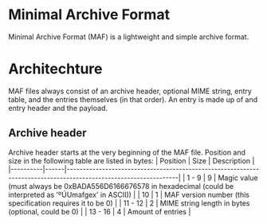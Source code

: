 # Minimal Archive Format
Minimal Archive Format (MAF) is a lightweight and simple archive format.
# Architechture
MAF files always consist of an archive header, optional MIME string, entry table, and the entries themselves (in that order).
An entry is made up of and entry header and the payload.
## Archive header
Archive header starts at the very beginning of the MAF file.
Position and size in the following table are listed in bytes:
| Position | Size | Description                                                                                                     |
|----------|------|-----------------------------------------------------------------------------------------------------------------|
| 1 - 9    | 9    | Magic value (must always be 0xBADA556D6166676578 in hexadecimal (could be interpreted as 'ºÚUmafgex' in ASCII)) |
| 10       | 1    | MAF version number (this specification requires it to be 0)                                                     |
| 11 - 12  | 2    | MIME string length in bytes (optional, could be 0)                                                              |
| 13 - 16  | 4    | Amount of entries                                                                                               |
